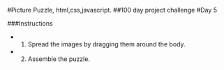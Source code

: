#Picture Puzzle, html,css,javascript.
##100 day project challenge
#Day 5


###Instructions
- 1) Spread the images by dragging them around the body.
- 2) Assemble the puzzle.
